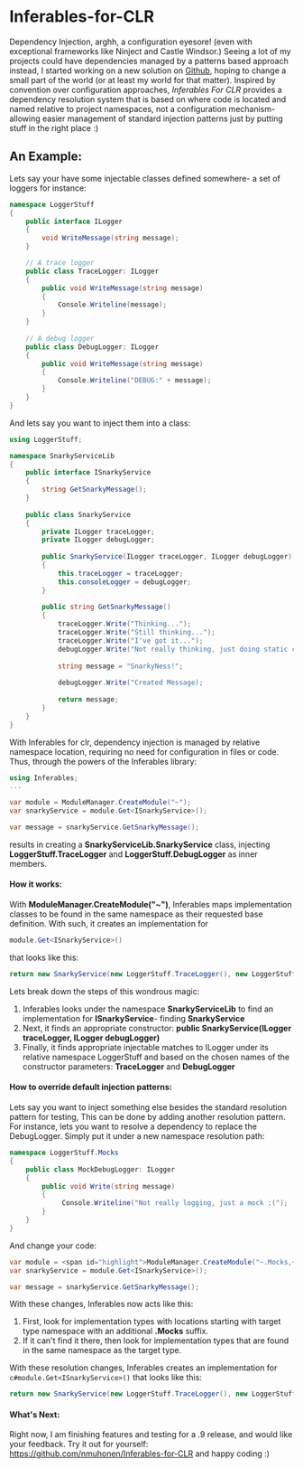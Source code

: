 Inferables-for-CLR
==================

Dependency Injection, arghh, a configuration eyesore! (even with exceptional frameworks like Ninject and Castle Windsor.) Seeing a lot of my projects could have dependencies managed by a patterns based approach instead, I started working on a new solution on <a href="https://github.com/nmuhonen/Inferables-For-CLR" title="Github">Github</a>, hoping to change a small part of the world (or at least my world for that matter). Inspired by convention over configuration approaches, <i>Inferables For CLR</i> provides a dependency resolution system that is based on where code is located and named relative to project namespaces, not a configuration mechanism- allowing easier management of standard injection patterns just by putting stuff in the right place :)

An Example:
-----------

Lets say your have some injectable classes defined somewhere- a set of loggers for instance:

```c#
namespace LoggerStuff
{
    public interface ILogger
    {
        void WriteMessage(string message);
    }

    // A trace logger
    public class TraceLogger: ILogger
    {
        public void WriteMessage(string message)
        {
            Console.Writeline(message);
        }
    }
    
    // A debug logger
    public class DebugLogger: ILogger
    {
        public void WriteMessage(string message)
        {
            Console.Writeline("DEBUG:" + message);
        }
    }
}
```

And lets say you want to inject them into a class:

```c#
using LoggerStuff;

namespace SnarkyServiceLib
{
    public interface ISnarkyService
    {
        string GetSnarkyMessage();   
    }
    
    public class SnarkyService
    {    
        private ILogger traceLogger;
        private ILogger debugLogger;  
    
        public SnarkyService(ILogger traceLogger, ILogger debugLogger)
        {
            this.traceLogger = traceLogger;
            this.consoleLogger = debugLogger;
        }
        
        public string GetSnarkyMessage()
        {
            traceLogger.Write("Thinking...");
            traceLogger.Write("Still thinking...");
            traceLogger.Write("I've got it...");   
            debugLogger.Write("Not really thinking, just doing static code");
            
            string message = "SnarkyNess!";
        
            debugLogger.Write("Created Message);
            
            return message;
        }
    }
}
```

With Inferables for clr, dependency injection is managed by relative namespace location, requiring no need for configuration in files or code. Thus, through the powers of the Inferables library:

```c#
using Inferables;
...

var module = ModuleManager.CreateModule("~");
var snarkyService = module.Get<ISnarkyService>();

var message = snarkyService.GetSnarkyMessage();
```

results in creating a <strong>SnarkyServiceLib.SnarkyService</strong> class, injecting <strong>LoggerStuff.TraceLogger</strong> and <strong>LoggerStuff.DebugLogger</strong> as inner members. 

<h4>How it works:</h4>

With <strong>ModuleManager.CreateModule("~")</strong>, Inferables maps implementation classes to be found in the same namespace as their requested base definition. With such, it creates an implementation for 

```c#
module.Get<ISnarkyService>()
``` 


that looks like this:

```c#
return new SnarkyService(new LoggerStuff.TraceLogger(), new LoggerStuff.DebugLogger());
```

Lets break down the steps of this wondrous magic:
<ol>
	<li>Inferables looks under the namespace <strong>SnarkyServiceLib</strong> to find an implementation for <strong>ISnarkyService</strong>- finding <strong>SnarkyService</strong></li>
	<li>Next, it finds an appropriate constructor: <strong>public SnarkyService(ILogger traceLogger, ILogger debugLogger)</strong></li>
	<li>Finally, it finds appropriate injectable matches to ILogger under its relative namespace LoggerStuff and based on the chosen names of the constructor parameters: <strong>TraceLogger</strong> and <strong>DebugLogger</strong></li>
</ol>

<h4>How to override default injection patterns:</h4>

Lets say you want to inject something else besides the standard resolution pattern for testing, This can be done by adding another resolution pattern. For instance, lets you want to resolve a dependency to replace the DebugLogger. Simply put it under a new namespace resolution path:

```c#
namespace LoggerStuff.Mocks
{
    public class MockDebugLogger: ILogger
    {
        public void Write(string message)
        {
             Console.Writeline("Not really logging, just a mock :(");
        }  
    }
}
```

And change your code:

```c#
var module = <span id="highlight">ModuleManager.CreateModule("~.Mocks,~")</span>;
var snarkyService = module.Get<ISnarkyService>();

var message = snarkyService.GetSnarkyMessage();
```

With these changes, Inferables now acts like this:

<ol>
   <Li>First, look for implementation types with locations starting with target type namespace with an additional <strong>.Mocks</strong> suffix.</li>
   <Li>If it can't find it there, then look for implementation types that are found in the same namespace as the target type.</li>
</ol>

With these resolution changes, Inferables creates an implementation for ```c#module.Get<ISnarkyService>()``` that looks like this:

```c#
return new SnarkyService(new LoggerStuff.TraceLogger(), new LoggerStuff.Mocks.MockDebugLogger());
```

<h4>What's Next:</h4>

Right now, I am finishing features and testing for a .9 release, and would like your feedback. Try it out for yourself: <a href="https://github.com/nmuhonen/Inferables-for-CLR" title="https://github.com/nmuhonen/Inferables-for-CLR">https://github.com/nmuhonen/Inferables-for-CLR</a> and happy coding :)
